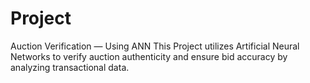 # Project
Auction Verification  —  Using  ANN
This Project utilizes Artificial Neural Networks to verify auction authenticity and ensure bid accuracy by analyzing transactional data.
